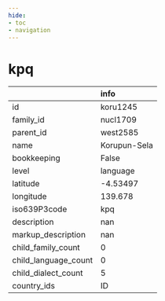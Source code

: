 ```yaml
---
hide:
- toc
- navigation
---
```

# kpq
|                      | info         |
|:---------------------|:-------------|
| id                   | koru1245     |
| family_id            | nucl1709     |
| parent_id            | west2585     |
| name                 | Korupun-Sela |
| bookkeeping          | False        |
| level                | language     |
| latitude             | -4.53497     |
| longitude            | 139.678      |
| iso639P3code         | kpq          |
| description          | nan          |
| markup_description   | nan          |
| child_family_count   | 0            |
| child_language_count | 0            |
| child_dialect_count  | 5            |
| country_ids          | ID           |